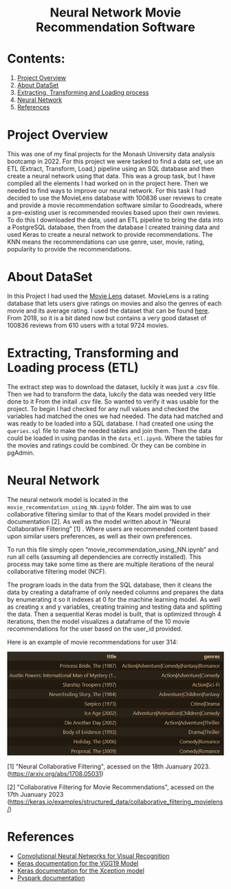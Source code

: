 <h1 align="center">Neural Network Movie Recommendation Software</h1>

# Contents:

 1. [Project Overview](https://github.com/PJRyn/Movie-Recommendation-NN#project-overview)
 2. [About DataSet](https://github.com/PJRyn/Movie-Recommendation-NN#about-dataset)
 3. [Extracting, Transforming and Loading process](https://github.com/PJRyn/Movie-Recommendation-NN#extracting-transforming-and-loading-process-etl)
 4. [Neural Network](https://github.com/PJRyn/Movie-Recommendation-NN#Neural-Network)
 5. [References](https://github.com/PJRyn/Movie-Recommendation-NN#References)


# Project Overview

This was one of my final projects for the Monash University data analysis bootcamp in 2022. For this project we were tasked to find a data set, use an ETL (Extract, Transform, Load,) pipeline using an SQL database and then create a neural network using that data. This was a group task, but I have compiled all the elements I had worked on in the project here. Then we needed to find ways to improve our neural network. For this task I had decided to use the MovieLens database with 100836 user reviews to create and provide a movie recommendation software similar to Goodreads, where a pre-existing user is recommended movies based upon their own reviews. To do this I downloaded the data, used an ETL pipeline to bring the data into a PostgreSQL database, then from the database I created training data and used Keras to create a neural network to provide recommendations. The KNN means the recommendations can use genre, user, movie, rating, popularity to provide the recommendations.

# About DataSet

In this Project I had used the [Movie Lens](https://movielens.org/) dataset. MovieLens is a rating database that lets users give ratings on movies and also the genres of each movie and its average rating. I used the dataset that can be found [here](https://www.kaggle.com/datasets/shubhammehta21/movie-lens-small-latest-dataset). From 2018, so it is a bit dated now but contains a very good dataset of 100836 reviews from 610 users with a total 9724 movies.

# Extracting, Transforming and Loading process (ETL)

The extract step was to download the dataset, luckily it was just a .csv file. Then we had to transform the data, lukcily the data was needed very little done to it From the initail .csv file. So wanted to verify it was usable for the project. To begin I had checked for any null values and checked the variables had matched the ones we had needed. The data had matched and was ready to be loaded into a SQL database. I had created one using the ```queries.sql``` file to make the needed tables and join them. Then the data could be loaded in using pandas in the ```data_etl.ipynb```. Where the tables for the movies and ratings could be combined. Or they can be combine in pgAdmin.

# Neural Network

The neural network model is located in the ```movie_recommendation_using_NN.ipynb``` folder. The aim was to use collaborative filtering similar to that of the Kears model provided in their documentation [2]. As well as the model written about in “Neural Collaborative Filtering” [1] . Where users are recommended content based upon similar users preferences, as well as their own preferences. 

To run this file simply open “movie_recommendation_using_NN.ipynb” and run all cells (assuming all dependencies are correctly installed). This process may take some time as there are multiple iterations of the neural collaborative filtering model (NCF).

The program loads in the data from the SQL database, then it cleans the data by creating a dataframe of only needed columns and prepares the data by enumerating it so it indexes at 0 for the machine learning model. As well as creating x and y variables, creating training and testing data and splitting the data. Then a sequential Keras model is built, that is optimized through 4 iterations, then the model visualizes a dataframe of the 10 movie recommendations for the user based on the user_id provided.

Here is an example of movie recommendations for user 314:

![Example Recommendations List](Images/user_314_movie_rec.PNG)

[1] "Neural Collaborative Filtering", acessed on the 18th Juanuary 2023. (https://arxiv.org/abs/1708.05031)

[2] "Collaborative Filtering for Movie Recommendations", acessed on the 17th Juanuary 2023 (https://keras.io/examples/structured_data/collaborative_filtering_movielens/)

# References

* [Convolutional Neural Networks for Visual Recognition](http://cs231n.stanford.edu/)
* [Keras documentation for the VGG19 Model](https://keras.io/api/applications/vgg/#vgg19-function)
* [Keras documentation for the Xception model](https://keras.io/applications/#xception)
* [Pyspark documentation](https://spark.apache.org/docs/latest/api/python/)